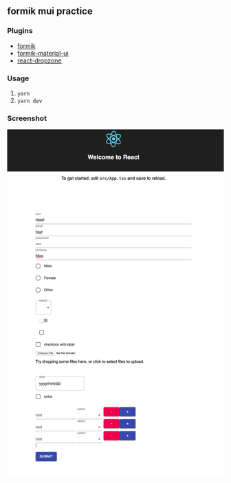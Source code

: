 ## formik mui practice

### Plugins

- [formik](https://github.com/jaredpalmer/formik)
- [formik-material-ui](https://github.com/stackworx/formik-material-ui)
- [react-dropzone](https://github.com/react-dropzone/react-dropzone)

### Usage

1. `yarn`
2. `yarn dev`

### Screenshot

![ss.png](./ss.png)
